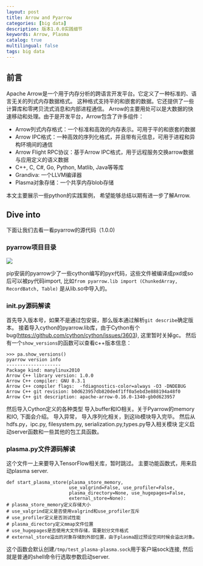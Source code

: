 ```yaml
---
layout: post
title: Arrow and Pyarrow  
categories: [big data]
description: 版本1.0.0实践细节
keywords: Arrow, Plasma
catalog: true
multilingual: false
tags: big data
---
```


## 前言
Apache Arrow是一个用于内存分析的跨语言开发平台。它定义了一种标准的、语言无关的列式内存数据格式。
这种格式支持平的和嵌套的数据。它还提供了一些计算库和零拷贝流式消息和内部进程通信。
Arrow的主要用处可以是大数据的快速移动和处理。由于是开发平台，Arrow包含了许多组件：
- Arrow列式内存格式：一个标准和高效的内存表示。可用于平的和嵌套的数据
- Arrow IPC格式：一种高效的序列化格式，并且带有元信息，可用于进程和异构环境间的通信
- Arrow Flight RPC协议：基于Arrow IPC格式，用于远程服务交换arrow数据与应用定义的语义数据
- C++, C, C#, Go, Python, Matlib, Java等等库
- Grandiva: 一个LLVM编译器
- Plasma对象存储：一个共享内存blob存储

本文主要展示一些python的实践案例， 希望能够总结以期有进一步了解Arrow.

## Dive into
下面让我们去看一看pyarrow的源代码（1.0.0)
### pyarrow项目目录
<img src="{{site.baseurl}}/assets/images/screenshots/Screen Shot 2020-08-28 at 3.53.07 PM.png">

pip安装的pyarrow少了一些cython编写的pyx代码，这些文件被编译成pxd或so后可以被py代码import, 比如`from pyarrow.lib import (ChunkedArray, RecordBatch, Table)`
是从lib.so中导入的。

### __init__.py源码解读
首先导入版本号，如果不是通过包安装，那么版本通过解析`git describe`确定版本。
接着导入cython的pyarrow.lib库，由于Cython有个bug(https://github.com/cython/cython/issues/3603), 这里暂时关掉gc。
然后有一个`show_versions`的函数可以查看c++版本信息：
```
>>> pa.show_versions()
pyarrow version info
--------------------
Package kind: manylinux2010
Arrow C++ library version: 1.0.0
Arrow C++ compiler: GNU 8.3.1
Arrow C++ compiler flags:  -fdiagnostics-color=always -O3 -DNDEBUG
Arrow C++ git revision: b0d623957db820de4f1ff0a5ebd3e888194a48f0
Arrow C++ git description: apache-arrow-0.16.0-1340-gb0d623957
```
然后导入Cython定义的各种类型
导入buffer和IO相关。关于Pyarrow的memory和IO, 下面会介绍。
导入异常，
导入序列化相关，到这lib模块导入完毕。
然后从hdfs.py，ipc.py, filesystem.py, serialization.py,types.py导入相关模块
定义启动server函数和一些其他的包工具函数。

### plasma.py文件源码解读
这个文件一上来要导入TensorFlow相关库，暂时跳过。
主要功能函数式，用来启动plasma server.
```
def start_plasma_store(plasma_store_memory,
                       use_valgrind=False, use_profiler=False,
                       plasma_directory=None, use_hugepages=False,
                       external_store=None):
# plasma_store_memory定义存储大小
# use_valgrind定义是否使用valgrind和use_profiler互斥
# use_profiler定义是否测试性能
# plasma_directory定义mmap文件位置
# use_hugepages是否使用大文件存储，需要划分文件格式
# external_store溢出的对象存储到外部位置，由于plasma超过预设空间时候会溢出对象。 
```
这个函数会默认创建`/tmp/test_plasma-plasma.sock`用于客户端sock连接, 然后就是普通的shell命令行选取参数启动server.



        